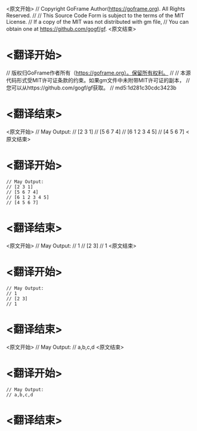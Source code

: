 
<原文开始>
// Copyright GoFrame Author(https://goframe.org). All Rights Reserved.
//
// This Source Code Form is subject to the terms of the MIT License.
// If a copy of the MIT was not distributed with gm file,
// You can obtain one at https://github.com/gogf/gf.
<原文结束>

# <翻译开始>
// 版权归GoFrame作者所有（https://goframe.org）。保留所有权利。
//
// 本源代码形式受MIT许可证条款的约束。如果gm文件中未附带MIT许可证的副本，
// 您可以从https://github.com/gogf/gf获取。
// md5:1d281c30cdc3423b
# <翻译结束>


<原文开始>
	// May Output:
	// [2 3 1]
	// [5 6 7 4]
	// [6 1 2 3 4 5]
	// [4 5 6 7]
<原文结束>

# <翻译开始>
	// May Output:
	// [2 3 1]
	// [5 6 7 4]
	// [6 1 2 3 4 5]
	// [4 5 6 7]
# <翻译结束>


<原文开始>
	// May Output:
	// 1
	// [2 3]
	// 1
<原文结束>

# <翻译开始>
	// May Output:
	// 1
	// [2 3]
	// 1
# <翻译结束>


<原文开始>
	// May Output:
	// a,b,c,d
<原文结束>

# <翻译开始>
	// May Output:
	// a,b,c,d
# <翻译结束>

